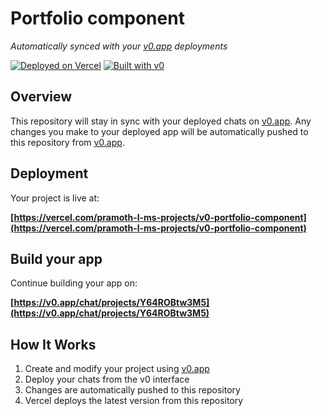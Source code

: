 # Portfolio component

*Automatically synced with your [v0.app](https://v0.app) deployments*

[![Deployed on Vercel](https://img.shields.io/badge/Deployed%20on-Vercel-black?style=for-the-badge&logo=vercel)](https://vercel.com/pramoth-l-ms-projects/v0-portfolio-component)
[![Built with v0](https://img.shields.io/badge/Built%20with-v0.app-black?style=for-the-badge)](https://v0.app/chat/projects/Y64ROBtw3M5)

## Overview

This repository will stay in sync with your deployed chats on [v0.app](https://v0.app).
Any changes you make to your deployed app will be automatically pushed to this repository from [v0.app](https://v0.app).

## Deployment

Your project is live at:

**[https://vercel.com/pramoth-l-ms-projects/v0-portfolio-component](https://vercel.com/pramoth-l-ms-projects/v0-portfolio-component)**

## Build your app

Continue building your app on:

**[https://v0.app/chat/projects/Y64ROBtw3M5](https://v0.app/chat/projects/Y64ROBtw3M5)**

## How It Works

1. Create and modify your project using [v0.app](https://v0.app)
2. Deploy your chats from the v0 interface
3. Changes are automatically pushed to this repository
4. Vercel deploys the latest version from this repository